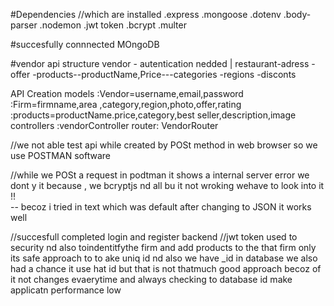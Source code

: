 #Dependencies //which are installed 
.express
.mongoose
.dotenv
.body-parser
.nodemon
.jwt token
.bcrypt
.multer

#succesfully connnected MOngoDB 

#vendor api structure
vendor - autentication nedded
   |
restaurant-adress
          -offer
          -products--productName,Price---categories
                                        -regions
                                        -disconts

API Creation
        models :Vendor=username,email,password
               :Firm=firmname,area ,category,region,photo,offer,rating
               :products=productName.price,category,best seller,description,image
        controllers :vendorController
        router: VendorRouter

//we not able test api while created by POSt method in web browser 
so we use POSTMAN software

//while we POSt a request in podtman it shows a internal server error we dont y it because ,
we bcryptjs nd all bu it not wroking wehave to look into it !!  
-- becoz i tried in text which was default after changing to JSON it works well

//succesfull completed login and register backend
//jwt token used to security nd also toindentitfythe firm and add products to the that firm only 
its safe approach to to ake uniq id  nd also we have _id in database we also had a chance it use hat id but that is not thatmuch good approach becoz of it not changes evaerytime and always checking to database id make applicatn performance low
